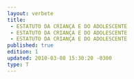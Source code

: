 ```yaml
---
layout: verbete
title:
 - ESTATUTO DA CRIANÇA E DO ADOLESCENTE
 - ESTATUTO DA CRIANÇA E DO ADOLESCENTE
 - ESTATUTO DA CRIANÇA E DO ADOLESCENTE
published: true
edition: 1  
updated: 2010-03-08 15:30:20 -0300
type: T
---
```


